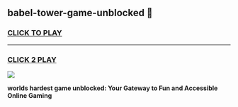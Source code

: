 
## babel-tower-game-unblocked 👋
<h3>
<a href="https://premium.freeplayer.one?title=babel-tower-game-unblocked&ref=14F">CLICK TO PLAY</a></h3>
<hr>

<h3>
<a href="https://premium.freeplayer.one?title=babel-tower-game-unblocked&ref=14F">CLICK 2 PLAY</a>
  
</h3>

<a href="https://premium.freeplayer.one?title=babel-tower-game-unblocked&ref=12F/"><img src="https://clearcache.store/games.png"></a>


**worlds hardest game unblocked: Your Gateway to Fun and Accessible Online Gaming**

